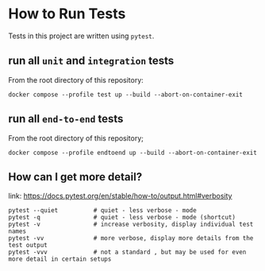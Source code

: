 # How to Run Tests
Tests in this project are written using `pytest`.

## run all `unit` and `integration` tests
From the root directory of this repository:
```terminaloutput
docker compose --profile test up --build --abort-on-container-exit
```

## run all `end-to-end` tests
From the root directory of this repository;
```terminaloutput
docker compose --profile endtoend up --build --abort-on-container-exit
```

## How can I get more detail?
link: https://docs.pytest.org/en/stable/how-to/output.html#verbosity
```terminaloutput
pytest --quiet          # quiet - less verbose - mode
pytest -q               # quiet - less verbose - mode (shortcut)
pytest -v               # increase verbosity, display individual test names
pytest -vv              # more verbose, display more details from the test output
pytest -vvv             # not a standard , but may be used for even more detail in certain setups
```


